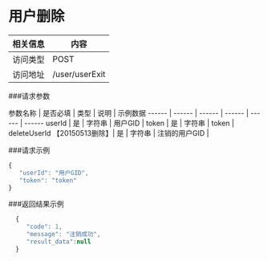 # 用户删除
 相关信息 | 内容
 ------ | ------
 访问类型 | POST
 访问地址 | /user/userExit

###请求参数

 参数名称 | 是否必填 | 类型 | 说明 | 示例数据
 ------ | ------ | ------ | ------ | ------ | ------
 userId | 是 | 字符串 | 用户GID | 
 token | 是 | 字符串 | token | 
 deleteUserId 【20150513删除】| 是 | 字符串 | 注销的用户GID | 

###请求示例
```javascript
{
   "userId": "用户GID",
   "token": "token"
}
```

###返回结果示例

```javascript
  {
     "code": 1,
     "message": "注销成功",
     "result_data":null
  }



```
